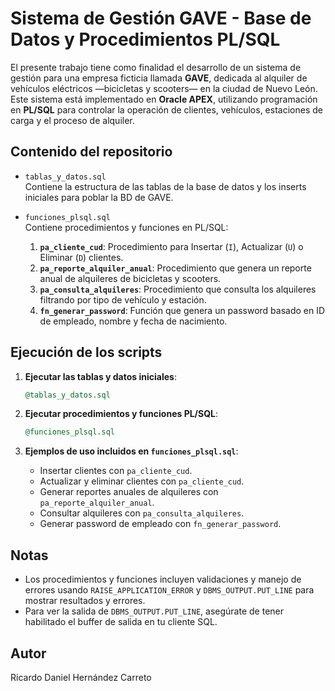 # Sistema de Gestión GAVE - Base de Datos y Procedimientos PL/SQL

El presente trabajo tiene como finalidad el desarrollo de un sistema de gestión para una empresa ficticia llamada **GAVE**, dedicada al alquiler de vehículos eléctricos —bicicletas y scooters— en la ciudad de Nuevo León. Este sistema está implementado en **Oracle APEX**, utilizando programación en **PL/SQL** para controlar la operación de clientes, vehículos, estaciones de carga y el proceso de alquiler.

## Contenido del repositorio

- `tablas_y_datos.sql`  
  Contiene la estructura de las tablas de la base de datos y los inserts iniciales para poblar la BD de GAVE.

- `funciones_plsql.sql`  
  Contiene procedimientos y funciones en PL/SQL:
  1. **`pa_cliente_cud`**: Procedimiento para Insertar (`I`), Actualizar (`U`) o Eliminar (`D`) clientes.
  2. **`pa_reporte_alquiler_anual`**: Procedimiento que genera un reporte anual de alquileres de bicicletas y scooters.
  3. **`pa_consulta_alquileres`**: Procedimiento que consulta los alquileres filtrando por tipo de vehículo y estación.
  4. **`fn_generar_password`**: Función que genera un password basado en ID de empleado, nombre y fecha de nacimiento.

## Ejecución de los scripts

1. **Ejecutar las tablas y datos iniciales**:  
   ```sql
   @tablas_y_datos.sql
   ```

2. **Ejecutar procedimientos y funciones PL/SQL**:  
   ```sql
   @funciones_plsql.sql
   ```

3. **Ejemplos de uso incluidos en `funciones_plsql.sql`**:
   - Insertar clientes con `pa_cliente_cud`.
   - Actualizar y eliminar clientes con `pa_cliente_cud`.
   - Generar reportes anuales de alquileres con `pa_reporte_alquiler_anual`.
   - Consultar alquileres con `pa_consulta_alquileres`.
   - Generar password de empleado con `fn_generar_password`.

## Notas

- Los procedimientos y funciones incluyen validaciones y manejo de errores usando `RAISE_APPLICATION_ERROR` y `DBMS_OUTPUT.PUT_LINE` para mostrar resultados y errores.
- Para ver la salida de `DBMS_OUTPUT.PUT_LINE`, asegúrate de tener habilitado el buffer de salida en tu cliente SQL.

## Autor

Ricardo Daniel Hernández Carreto

